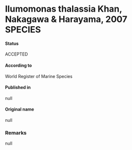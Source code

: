 # Ilumomonas thalassia Khan, Nakagawa & Harayama, 2007 SPECIES

#### Status
ACCEPTED

#### According to
World Register of Marine Species

#### Published in
null

#### Original name
null

### Remarks
null